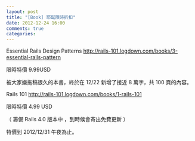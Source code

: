 ```yaml
---
layout: post
title: "[Book] 耶誕限時折扣"
date: 2012-12-24 16:00
comments: true
categories: 
---
```



Essential Rails Design Patterns
<http://rails-101.logdown.com/books/3-essential-rails-pattern>

限時特價 9.99USD 

被大家嫌拖稿很久的本書，終於在 12/22 新增了接近 8 萬字，共 100 頁的內容。


Rails 101
<http://rails-101.logdown.com/books/1-rails-101>

限時特價 4.99 USD 

（ 籌備 Rails 4.0 版本中 ，到時候會寄出免費更新 ）

特價到 2012/12/31 午夜為止。

